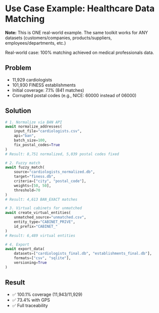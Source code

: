 # Use Case Example: Healthcare Data Matching

**Note:** This is ONE real-world example. The same toolkit works for ANY datasets (customers/companies, products/suppliers, employees/departments, etc.)

Real-world case: 100% matching achieved on medical professionals data.

## Problem

- 11,929 cardiologists
- 101,930 FINESS establishments
- Initial coverage: 7.1% (841 matches)
- Corrupted postal codes (e.g., NICE: 60000 instead of 06000)

## Solution

```python
# 1. Normalize via BAN API
await normalize_addresses(
    input_file="cardiologists.csv",
    api="ban",
    batch_size=100,
    fix_postal_codes=True
)
# Result: 8,751 normalized, 5,039 postal codes fixed

# 2. Fuzzy match
await fuzzy_match(
    source="cardiologists_normalized.db",
    target="finess.db",
    criteria=["city", "postal_code"],
    weights=[50, 50],
    threshold=70
)
# Result: 4,613 BAN_EXACT matches

# 3. Virtual cabinets for unmatched
await create_virtual_entities(
    unmatched_source="unmatched.csv",
    entity_type="CABINET_PRIVE",
    id_prefix="CABINET_"
)
# Result: 6,489 virtual entities

# 4. Export
await export_data(
    datasets=["cardiologists_final.db", "establishments_final.db"],
    formats=["csv", "sqlite"],
    versioning=True
)
```

## Result

- ✅ 100.1% coverage (11,943/11,929)
- ✅ 73.4% with GPS
- ✅ Full traceability
